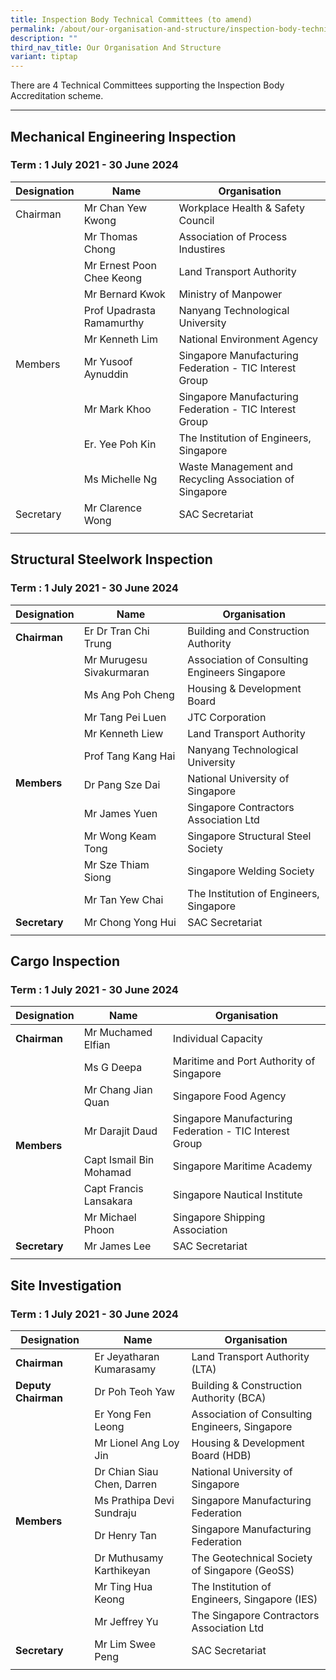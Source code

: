 ```yaml
---
title: Inspection Body Technical Committees (to amend)
permalink: /about/our-organisation-and-structure/inspection-body-technical-committees/
description: ""
third_nav_title: Our Organisation And Structure
variant: tiptap
---
```

There are 4 Technical Committees supporting the Inspection Body Accreditation scheme.

---

## Mechanical Engineering Inspection
### Term : 1 July 2021 - 30 June 2024


<table>
<thead>
  <tr>
    <th>Designation</th>
    <th>Name</th>
    <th>Organisation</th>
  </tr>
</thead>
<tbody>
  <tr>
    <td>Chairman</td>
    <td>Mr Chan Yew Kwong</td>
    <td>Workplace Health &amp; Safety Council</td>
  </tr>
  <tr>
    <td rowspan="9">Members</td>
    <td>Mr Thomas Chong</td>
    <td>Association of Process Industires</td>
  </tr>
  <tr>
    <td>Mr Ernest Poon Chee Keong</td>
    <td>Land Transport Authority</td>
  </tr>
  <tr>
    <td>Mr Bernard Kwok</td>
    <td>Ministry of Manpower</td>
  </tr>
  <tr>
    <td>Prof Upadrasta Ramamurthy</td>
    <td>Nanyang Technological University</td>
  </tr>
  <tr>
    <td>Mr Kenneth Lim</td>
    <td>National Environment Agency</td>
  </tr>
  <tr>
    <td>Mr Yusoof Aynuddin</td>
    <td>Singapore Manufacturing Federation - TIC Interest Group</td>
  </tr>
  <tr>
    <td>Mr Mark Khoo</td>
    <td>Singapore Manufacturing Federation - TIC Interest Group</td>
  </tr>
  <tr>
    <td>Er. Yee Poh Kin</td>
    <td>The Institution of Engineers, Singapore</td>
  </tr>
  <tr>
    <td>Ms Michelle Ng</td>
    <td>Waste Management and Recycling Association of Singapore</td>
  </tr>
  <tr>
    <td>Secretary</td>
    <td>Mr Clarence Wong</td>
    <td>SAC Secretariat</td>
  </tr>
  <tr>
    <td></td>
    <td></td>
    <td></td>
  </tr>
</tbody>
</table>
 
  


## Structural Steelwork Inspection
### Term : 1 July 2021 - 30 June 2024

<table>
<thead>
  <tr>
    <th>Designation</th>
    <th>Name</th>
    <th>Organisation</th>
  </tr>
</thead>
<tbody>
  <tr>
		<td><b><b>Chairman</b></b></td>
    <td>Er Dr Tran Chi Trung</td>
    <td>Building and Construction Authority</td>
  </tr>
  <tr>
    <td rowspan="10"><b>Members
    </b></td><td>Mr Murugesu Sivakurmaran</td>
    <td>Association of Consulting Engineers Singapore</td>
  </tr>
  <tr>
    <td>Ms Ang Poh Cheng</td>
    <td>Housing &amp; Development Board</td>
  </tr>
  <tr>
    <td>Mr Tang Pei Luen</td>
    <td>JTC Corporation</td>
  </tr>
  <tr>
    <td>Mr Kenneth Liew</td>
    <td>Land Transport Authority</td>
  </tr>
  <tr>
    <td>Prof Tang Kang Hai</td>
    <td>Nanyang Technological University</td>
  </tr>
  <tr>
    <td>Dr Pang Sze Dai</td>
    <td>National University of Singapore</td>
  </tr>
  <tr>
    <td>Mr James Yuen</td>
    <td>Singapore Contractors Association Ltd</td>
  </tr>
  <tr>
    <td>Mr Wong Keam Tong</td>
    <td>Singapore Structural Steel Society</td>
  </tr>
  <tr>
    <td>Mr Sze Thiam Siong</td>
    <td>Singapore Welding Society</td>
  </tr>
  <tr>
    <td>Mr Tan Yew Chai</td>
    <td>The Institution of Engineers, Singapore</td>
  </tr>
  <tr>
    <td><b><b>Secretary</b></b></td>
    <td>Mr Chong Yong Hui</td>
    <td>SAC Secretariat</td>
  </tr>
  <tr>
    <td></td>
    <td></td>
    <td></td>
  </tr>
</tbody>
</table>



## Cargo Inspection
### Term : 1 July 2021 - 30 June 2024


<table>
<thead>
  <tr>
    <th>Designation</th>
    <th>Name</th>
    <th>Organisation</th>
  </tr>
</thead>
<tbody>
  <tr>
		<td><b>Chairman</b></td>
    <td>Mr Muchamed Elfian</td>
    <td>Individual Capacity</td>
  </tr>
  <tr>
		<td rowspan="6"><b>Members</b></td>
    <td>Ms G Deepa</td>
    <td>Maritime and Port Authority of Singapore</td>
  </tr>
  <tr>
    <td>Mr Chang Jian Quan</td>
    <td>Singapore Food Agency</td>
  </tr>
  <tr>
    <td>Mr Darajit Daud</td>
    <td>Singapore Manufacturing Federation - TIC Interest Group</td>
  </tr>
  <tr>
    <td>Capt Ismail Bin Mohamad</td>
    <td>Singapore Maritime Academy</td>
  </tr>
  <tr>
    <td>Capt Francis Lansakara</td>
    <td>Singapore Nautical Institute</td>
  </tr>
  <tr>
    <td>Mr Michael Phoon</td>
    <td>Singapore Shipping Association</td>
  </tr>
  <tr>
		<td><b>Secretary</b></td>
    <td>Mr James Lee</td>
    <td>SAC Secretariat</td>
  </tr>
  <tr>
    <td></td>
    <td></td>
    <td></td>
  </tr>
</tbody>
</table>


## Site Investigation
### Term : 1 July 2021 - 30 June 2024


<table>
<thead>
  <tr>
    <th>Designation</th>
    <th>Name</th>
    <th>Organisation</th>
  </tr>
</thead>
<tbody>
  <tr>
		<td><b>Chairman</b></td>
    <td>Er Jeyatharan Kumarasamy</td>
    <td>Land Transport Authority (LTA)</td>
  </tr>
  <tr>
		<td><b>Deputy Chairman</b></td>
    <td>Dr Poh Teoh Yaw</td>
    <td>Building &amp; Construction Authority (BCA)</td>
  </tr>
  <tr>
		<td rowspan="8"><b>Members</b></td>
    <td>Er Yong Fen Leong</td>
    <td>Association of Consulting Engineers, Singapore</td>
  </tr>
  <tr>
    <td>Mr Lionel Ang Loy Jin</td>
    <td>Housing &amp; Development Board (HDB)</td>
  </tr>
  <tr>
    <td>Dr Chian Siau Chen, Darren</td>
    <td>National University of Singapore</td>
  </tr>
  <tr>
    <td>Ms Prathipa Devi Sundraju</td>
    <td>Singapore Manufacturing Federation</td>
  </tr>
  <tr>
    <td>Dr Henry Tan</td>
    <td>Singapore Manufacturing Federation</td>
  </tr>
  <tr>
    <td>Dr Muthusamy Karthikeyan</td>
    <td>The Geotechnical Society of Singapore (GeoSS)</td>
  </tr>
  <tr>
    <td>Mr Ting Hua Keong</td>
    <td>The Institution of Engineers, Singapore (IES)</td>
  </tr>
  <tr>
    <td>Mr Jeffrey Yu</td>
    <td>The Singapore Contractors Association Ltd</td>
  </tr>
  <tr>
		<td><b>Secretary</b></td>
    <td>Mr Lim Swee Peng</td>
    <td>SAC Secretariat</td>
  </tr>
  <tr>
    <td></td>
    <td></td>
    <td></td>
  </tr>
</tbody>
</table>